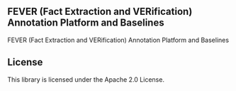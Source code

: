 ## FEVER (Fact Extraction and VERification) Annotation Platform and Baselines

FEVER (Fact Extraction and VERification) Annotation Platform and Baselines

## License

This library is licensed under the Apache 2.0 License. 
